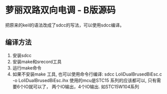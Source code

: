 # 萝丽双路双向电调 - B版源码

把原来的keil的语法改成了sdcc的写法，可以使用sdcc编译。
## 编译方法
1. 安装sdcc
2. 安装make和srecord工具
3. 运行make命令
4. 如果不安装make 工具, 也可以使用命令行编译:
   sdcc  LoliDualBrusedBiEsc.c -o LoliDualBrusedBiEsc.ihx
使用的mcu是STC15 系列的应该都可以, 只有需要6个IO就可以了， 两个IO输出，4个IO输出.
如STC15W104系列